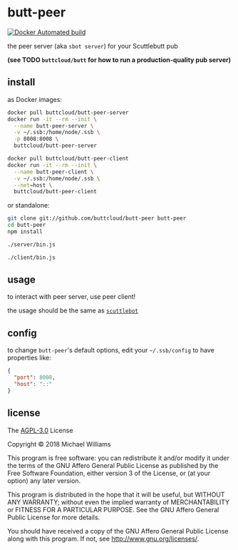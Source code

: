 # butt-peer

[![Docker Automated build](https://img.shields.io/docker/automated/buttcloud/butt-peer.svg)](https://hub.docker.com/r/buttcloud/butt-peer/)

the peer server (aka `sbot server`) for your Scuttlebutt pub

**(see TODO `buttcloud/butt` for how to run a production-quality pub server)**

## install

as Docker images:

```sh
docker pull buttcloud/butt-peer-server
docker run -it --rm --init \
  --name butt-peer-server \
  -v ~/.ssb:/home/node/.ssb \
  -p 8008:8008 \
  buttcloud/butt-peer-server

docker pull buttcloud/butt-peer-client
docker run -it --rm --init \
  --name butt-peer-client \
  -v ~/.ssb:/home/node/.ssb \
  --net=host \
  buttcloud/butt-peer-client
```

or standalone:

```sh
git clone git://github.com/buttcloud/butt-peer butt-peer
cd butt-peer
npm install

./server/bin.js

./client/bin.js
```

## usage

to interact with peer server, use peer client!

the usage should be the same as [`scuttlebot`](https://github.com/ssbc/scuttlebot)

## config

to change `butt-peer`'s default options, edit your `~/.ssb/config` to have properties like:

```json
{
  "port": 8008,
  "host": "::"
}
```
## license

The [AGPL-3.0](https://www.gnu.org/licenses/agpl-3.0.en.html) License

Copyright &copy; 2018 Michael Williams

This program is free software: you can redistribute it and/or modify
it under the terms of the GNU Affero General Public License as published by
the Free Software Foundation, either version 3 of the License, or
(at your option) any later version.

This program is distributed in the hope that it will be useful,
but WITHOUT ANY WARRANTY; without even the implied warranty of
MERCHANTABILITY or FITNESS FOR A PARTICULAR PURPOSE.  See the
GNU Affero General Public License for more details.

You should have received a copy of the GNU Affero General Public License
along with this program.  If not, see <http://www.gnu.org/licenses/>.
